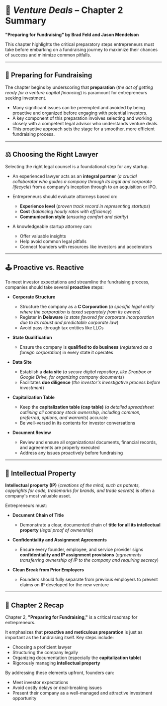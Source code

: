 # 📘 _Venture Deals_ – Chapter 2 Summary

**"Preparing for Fundraising" by Brad Feld and Jason Mendelson**

This chapter highlights the critical preparatory steps entrepreneurs must take before embarking on a fundraising journey to maximize their chances of success and minimize common pitfalls.

---

## 🧭 Preparing for Fundraising

The chapter begins by underscoring that **preparation** (_the act of getting ready for a venture capital financing_) is paramount for entrepreneurs seeking investment.

- Many significant issues can be preempted and avoided by being proactive and organized before engaging with potential investors.
- A key component of this preparation involves selecting and working closely with a competent legal advisor who understands venture deals.
- This proactive approach sets the stage for a smoother, more efficient fundraising process.

---

## ⚖️ Choosing the Right Lawyer

Selecting the right legal counsel is a foundational step for any startup.

- An experienced lawyer acts as an **integral partner** (_a crucial collaborator who guides a company through its legal and corporate lifecycle_) from a company's inception through to an acquisition or IPO.
- Entrepreneurs should evaluate attorneys based on:

  - **Experience level** (_proven track record in representing startups_)
  - **Cost** (_balancing hourly rates with efficiency_)
  - **Communication style** (_ensuring comfort and clarity_)

- A knowledgeable startup attorney can:

  - Offer valuable insights
  - Help avoid common legal pitfalls
  - Connect founders with resources like investors and accelerators

---

## 🕹️ Proactive vs. Reactive

To meet investor expectations and streamline the fundraising process, companies should take several **proactive** steps:

- **Corporate Structure**

  - Structure the company as a **C Corporation** (_a specific legal entity where the corporation is taxed separately from its owners_)
  - Register in **Delaware** (_a state favored for corporate incorporation due to its robust and predictable corporate law_)
  - Avoid pass-through tax entities like LLCs

- **State Qualification**

  - Ensure the company is **qualified to do business** (_registered as a foreign corporation_) in every state it operates

- **Data Site**

  - Establish a **data site** (_a secure digital repository, like Dropbox or Google Drive, for organizing company documents_)
  - Facilitates **due diligence** (_the investor's investigative process before investment_)

- **Capitalization Table**

  - Keep the **capitalization table (cap table)** (_a detailed spreadsheet outlining all company stock ownership, including common, preferred, options, and warrants_) accurate
  - Be well-versed in its contents for investor conversations

- **Document Review**

  - Review and ensure all organizational documents, financial records, and agreements are properly executed
  - Address any issues proactively before fundraising

---

## 🧠 Intellectual Property

**Intellectual property (IP)** (_creations of the mind, such as patents, copyrights for code, trademarks for brands, and trade secrets_) is often a company's most valuable asset.

Entrepreneurs must:

- **Document Chain of Title**

  - Demonstrate a clear, documented chain of **title for all its intellectual property** (_legal proof of ownership_)

- **Confidentiality and Assignment Agreements**

  - Ensure every founder, employee, and service provider signs **confidentiality and IP assignment provisions** (_agreements transferring ownership of IP to the company and requiring secrecy_)

- **Clean Break from Prior Employers**

  - Founders should fully separate from previous employers to prevent claims on IP developed for the new venture

---

## 🧾 Chapter 2 Recap

Chapter 2, **"Preparing for Fundraising,"** is a critical roadmap for entrepreneurs.

It emphasizes that **proactive and meticulous preparation** is just as important as the fundraising itself. Key steps include:

- Choosing a proficient lawyer
- Structuring the company legally
- Organizing documentation (especially the **capitalization table**)
- Rigorously managing **intellectual property**

By addressing these elements upfront, founders can:

- Meet investor expectations
- Avoid costly delays or deal-breaking issues
- Present their company as a well-managed and attractive investment opportunity
